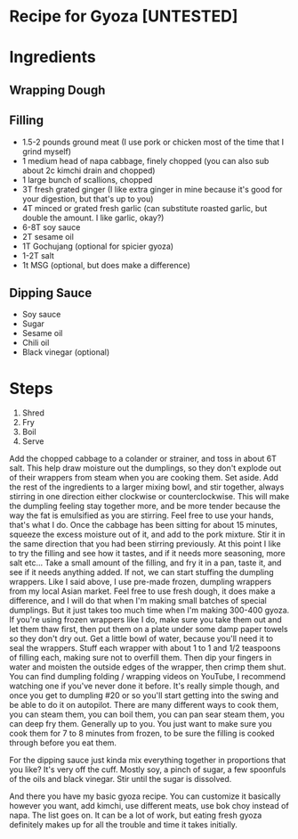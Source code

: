 Recipe for Gyoza [UNTESTED]
========================

# Ingredients

## Wrapping Dough

## Filling
 - 1.5-2 pounds ground meat (I use pork or chicken most of the time that I grind myself)
 - 1 medium head of napa cabbage, finely chopped (you can also sub about 2c kimchi drain and chopped)
 - 1 large bunch of scallions, chopped
 - 3T fresh grated ginger (I like extra ginger in mine because it's good for your digestion, but that's up to you)
 - 4T minced or grated fresh garlic (can substitute roasted garlic, but double the amount. I like garlic, okay?)
 - 6-8T soy sauce
 - 2T sesame oil
 - 1T Gochujang (optional for spicier gyoza)
 - 1-2T salt
 - 1t MSG (optional, but does make a difference)

## Dipping Sauce

 - Soy sauce
 - Sugar
 - Sesame oil
 - Chili oil
 - Black vinegar (optional)

# Steps

 1. Shred
 2. Fry
 3. Boil
 4. Serve


Add the chopped cabbage to a colander or strainer, and toss in about 6T salt. This help draw moisture out the dumplings, so they don't explode out of their wrappers from steam when you are cooking them. Set aside.
Add the rest of the ingredients to a larger mixing bowl, and stir together, always stirring in one direction either clockwise or counterclockwise. This will make the dumpling feeling stay together more, and be more tender because the way the fat is emulsified as you are stirring. Feel free to use your hands, that's what I do.
Once the cabbage has been sitting for about 15 minutes, squeeze the excess moisture out of it, and add to the pork mixture. Stir it in the same direction that you had been stirring previously.
At this point I like to try the filling and see how it tastes, and if it needs more seasoning, more salt etc... 
Take a small amount of the filling, and fry it in a pan, taste it, and see if it needs anything added. If not, we can start stuffing the dumpling wrappers.
Like I said above, I use pre-made frozen, dumpling wrappers from my local Asian market. Feel free to use fresh dough, it does make a difference, and I will do that when I'm making small batches of special dumplings. But it just takes too much time when I'm making 300-400 gyoza.
If you're using frozen wrappers like I do, make sure you take them out and let them thaw first, then put them on a plate under some damp paper towels so they don't dry out. Get a little bowl of water, because you'll need it to seal the wrappers. Stuff each wrapper with about 1 to 1 and 1/2 teaspoons of filling each, making sure not to overfill them. Then dip your fingers in water and moisten the outside edges of the wrapper, then crimp them shut. You can find dumpling folding / wrapping videos on YouTube, I recommend watching one if you've never done it before. It's really simple though, and once you get to dumpling #20 or so you'll start getting into the swing and be able to do it on autopilot.
There are many different ways to cook them, you can steam them, you can boil them, you can pan sear steam them, you can deep fry them. Generally up to you. You just want to make sure you cook them for 7 to 8 minutes from frozen, to be sure the filling is cooked through before you eat them.

For the dipping sauce just kinda mix everything together in proportions that you like? It's very off the cuff. Mostly soy, a pinch of sugar, a few spoonfuls of the oils and black vinegar. Stir until the sugar is dissolved.

And there you have my basic gyoza recipe. You can customize it basically however you want, add kimchi, use different meats, use bok choy instead of napa. The list goes on. It can be a lot of work, but eating fresh gyoza definitely makes up for all the trouble and time it takes initially. 
